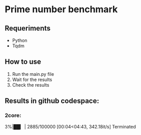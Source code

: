 # Prime number benchmark

## Requeriments
* Python
* Tqdm
## How to use
1. Run the main.py file
2. Wait for the results
3. Check the results

## Results in github codespace:
### 2core:
  3%|██▎                                                                           | 2885/100000 [00:04<04:43, 342.18it/s]
  Terminated
